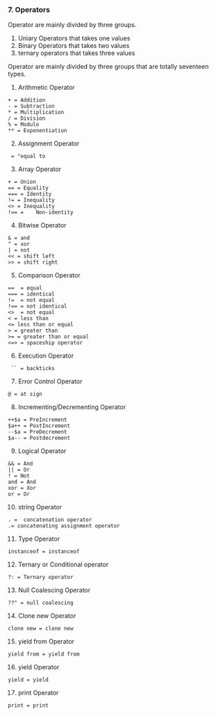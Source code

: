### 7. Operators

Operator are mainly divided by three groups.

1. Uniary Operators that takes one values
2. Binary Operators that takes two values
3. ternary operators that takes three values

Operator are mainly divided by three groups that are totally seventeen types.

1. Arithmetic Operator 
```
+ = Addition
- = Subtraction
* = Multiplication
/ = Division
% = Modulo
** = Exponentiation
```
2. Assignment Operator
```
 = "equal to
```
3. Array Operator
```
+ = Union
== = Equality
=== = Identity
!= = Inequality
<> = Inequality
!== =    Non-identity
```
4. Bitwise Operator
```
& = and 
^ = xor
| = not
<< = shift left
>> = shift right
```
5. Comparison Operator
```
==  = equal
=== = identical
!=  = not equal
!== = not identical
<>  = not equal
< = less than
<= less than or equal
> = greater than
>= = greater than or equal
<=> = spaceship operator
```
6. Execution Operator
```
 `` = backticks  
```

7. Error Control Operator
```
@ = at sign
```

8. Incrementing/Decrementing Operator
```
++$a = PreIncrement
$a++ = PostIncrement
--$a = PreDecrement
$a-- = Postdecrement
```

9.  Logical Operator
```
&& = And
|| = Or
! = Not
and = And
xor = Xor
or = Or
```

10. string Operator
```
. =  concatenation operator
.= concatenating assignment operator
```

11. Type Operator
```
instanceof = instanceof
```

12. Ternary or Conditional operator
```
?: = Ternary operator
```

13. Null Coalescing Operator
```
??" = null coalescing 
```

14. Clone new Operator
```
clone new = clone new
```

15. yield from Operator
```
yield from = yield from
```

16. yield Operator
```
yield = yield
```
17. print Operator
```
print = print
```